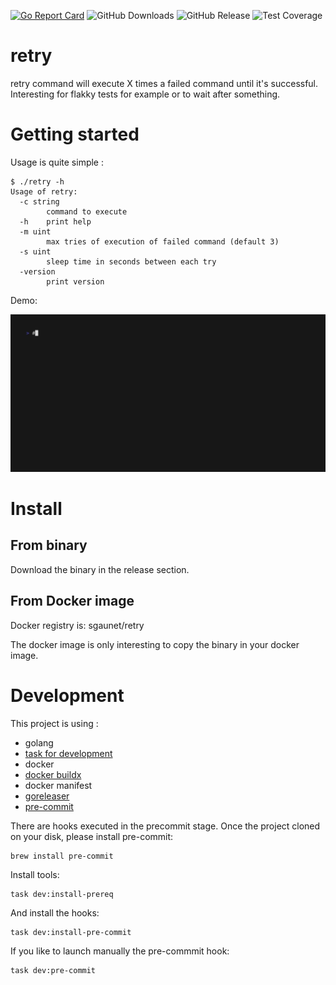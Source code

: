 [![Go Report Card](https://goreportcard.com/badge/github.com/sgaunet/retry)](https://goreportcard.com/report/github.com/sgaunet/retry)
![GitHub Downloads](https://img.shields.io/github/downloads/sgaunet/retry/total)
![GitHub Release](https://img.shields.io/github/v/release/sgaunet/retry)
![Test Coverage](https://raw.githubusercontent.com/wiki/sgaunet/retry/coverage-badge.svg)

# retry

retry command will execute X times a failed command until it's successful. Interesting for flakky tests for example or to wait after something.

# Getting started

Usage is quite simple :

```
$ ./retry -h
Usage of retry:
  -c string
        command to execute
  -h    print help
  -m uint
        max tries of execution of failed command (default 3)
  -s uint
        sleep time in seconds between each try
  -version
        print version
```

Demo:

![demo](doc/demo.gif)

# Install

## From binary 

Download the binary in the release section. 

## From Docker image

Docker registry is: sgaunet/retry

The docker image is only interesting to copy the binary in your docker image.

# Development

This project is using :

* golang
* [task for development](https://taskfile.dev/#/)
* docker
* [docker buildx](https://github.com/docker/buildx)
* docker manifest
* [goreleaser](https://goreleaser.com/)
* [pre-commit](https://pre-commit.com/)

There are hooks executed in the precommit stage. Once the project cloned on your disk, please install pre-commit:

```
brew install pre-commit
```

Install tools:

```
task dev:install-prereq
```

And install the hooks:

```
task dev:install-pre-commit
```

If you like to launch manually the pre-commmit hook:

```
task dev:pre-commit
```
